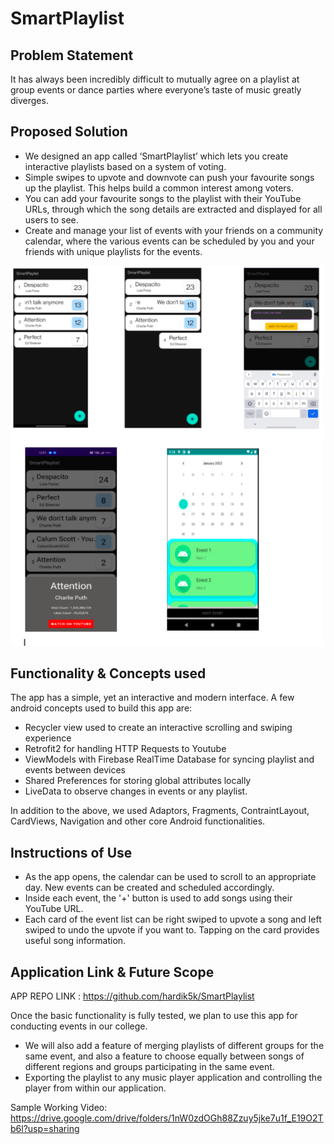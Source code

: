 # SmartPlaylist

## Problem Statement

It has always been incredibly difficult to mutually agree on a playlist at group events or dance parties where everyone’s taste of music 
greatly diverges.

## Proposed Solution
* We designed an app called ‘SmartPlaylist’ which lets you create interactive playlists based on a system of voting. 
* Simple swipes to upvote and downvote can push your favourite songs up the playlist. This helps build a common interest among voters.
* You can add your favourite songs to the playlist with their YouTube URLs, through which the song details are extracted and displayed for all users to see.
* Create and manage your list of events with your friends on a community calendar, where the various events can be scheduled by you and your friends with unique playlists for the events.

 <img src="https://github.com/hardik5k/SmartPlaylist/blob/main/App%20Screenshots/Screenshot%202022-01-09%20at%2012.32.18.png" width="500" />
 <img src="https://github.com/hardik5k/SmartPlaylist/blob/main/App%20Screenshots/Screenshot%202022-01-09%20at%2012.49.40.png" width="500" />
  



## Functionality & Concepts used
The app has a simple, yet an interactive and modern interface. A few android concepts used to build this app are:
* Recycler view used to create an interactive scrolling and swiping experience
* Retrofit2 for handling HTTP Requests to Youtube
* ViewModels with Firebase RealTime Database for syncing playlist and events between devices
* Shared Preferences for storing global attributes locally
* LiveData to observe changes in events or any playlist. 

In addition to the above, we used Adaptors, Fragments, ContraintLayout, CardViews, Navigation and other core Android functionalities.

## Instructions of Use
* As the app opens, the calendar can be used to scroll to an appropriate day. New events can be created and scheduled accordingly.
* Inside each event, the '+' button is used to add songs using their YouTube URL.
* Each card of the event list can be right swiped to upvote a song and left swiped to undo the upvote if you want to. Tapping on the card provides useful song information.

## Application Link & Future Scope

APP REPO LINK : https://github.com/hardik5k/SmartPlaylist

Once the basic functionality is fully tested, we plan to use this app for conducting events in our college.
* We will also add a feature of merging playlists of different groups for the same event, and also a feature to choose equally between songs of different regions and groups participating in the same event.
* Exporting the playlist to any music player application and controlling the player from within our application.

Sample Working Video: https://drive.google.com/drive/folders/1nW0zdOGh88Zzuy5jke7u1f_E19O2Tb6l?usp=sharing


